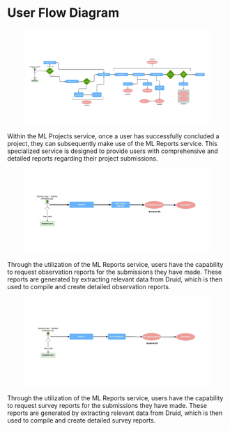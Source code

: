 # User Flow Diagram

<figure><img src="../../../../.gitbook/assets/projects-flow1-lvl1 (1).png" alt=""><figcaption></figcaption></figure>

Within the ML Projects service, once a user has successfully concluded a project, they can subsequently make use of the ML Reports service. This specialized service is designed to provide users with comprehensive and detailed reports regarding their project submissions.

<figure><img src="../../../../.gitbook/assets/observation flow-3.png" alt=""><figcaption></figcaption></figure>

Through the utilization of the ML Reports service, users have the capability to request observation reports for the submissions they have made. These reports are generated by extracting relevant data from Druid, which is then used to compile and create detailed observation reports.

<figure><img src="../../../../.gitbook/assets/survey-Flow-3 (1).png" alt=""><figcaption></figcaption></figure>

Through the utilization of the ML Reports service, users have the capability to request survey reports for the submissions they have made. These reports are generated by extracting relevant data from Druid, which is then used to compile and create detailed survey reports.
